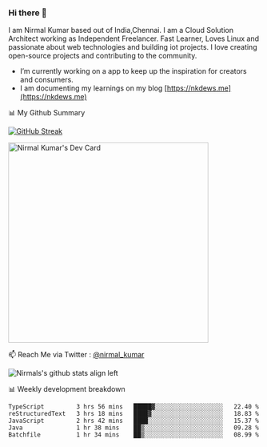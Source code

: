 ### Hi there 👋

 I am Nirmal Kumar based out of India,Chennai. I am a Cloud Solution Architect working as Independent Freelancer. Fast Learner, Loves Linux and passionate about web technologies and building iot projects. I love creating open-source projects and contributing to the community.

- I’m currently working on a app to keep up the inspiration for creators and consumers.
- I am documenting my learnings on my blog [https://nkdews.me](https://nkdews.me)


📊 My Github Summary

[![GitHub Streak](https://github-readme-streak-stats.herokuapp.com?user=nk-gears&theme=dark&hide_border=true&date_format=M%20j%5B%2C%20Y%5D)](https://git.io/streak-stats)

<a href="https://app.daily.dev/nirmal_kumar"><img src="https://api.daily.dev/devcards/a16cfcf02d384b16b41de71ce4d1d811.png?r=8ve" width="400" alt="Nirmal Kumar's Dev Card"/></a>

📫 Reach Me via  Twitter : [@nirmal_kumar](https://twitter.com/nirmal_kumar)

![Nirmals's github stats align left](https://github-readme-stats.vercel.app/api?username=nk-gears&show_icons=true)


📊 Weekly development breakdown

<!--START_SECTION:waka-->

```text
TypeScript         3 hrs 56 mins   █████▓░░░░░░░░░░░░░░░░░░░   22.40 %
reStructuredText   3 hrs 18 mins   ████▓░░░░░░░░░░░░░░░░░░░░   18.83 %
JavaScript         2 hrs 42 mins   ████░░░░░░░░░░░░░░░░░░░░░   15.37 %
Java               1 hr 38 mins    ██▒░░░░░░░░░░░░░░░░░░░░░░   09.28 %
Batchfile          1 hr 34 mins    ██▒░░░░░░░░░░░░░░░░░░░░░░   08.99 %
```

<!--END_SECTION:waka-->


